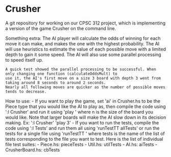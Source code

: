 # Crusher

A git repository for working on our CPSC 312 project, which is implementing a version of the game Crusher on the command
line.

Something extra: The AI player will calculate the odds of winning for each move it can make, and makes the one with the
    highest probability. The AI will use heuristics to estimate the value of each possible move with a limited depth to
    gain it some speed. The AI will also use some parallel processing to speed itself up.

    A quick test showed the parallel processing to be successful. When only changing one function (calculateOddsMult) to
    use it, the AI's first move on a size 3 board with depth 3 went from taking around 8 seconds to around 2 seconds.
    Nearly all following moves are quicker as the number of possible moves tends to decrease.

How to use:
    - If you want to play the game, set 'ai' in Crusher.hs to be the Piece type that you would like the AI to play as,
      then compile the code using ':l Crusher' and run it using 'play <n>' where n is the size of the board you would like.
      Note that larger boards will make the AI slow down in its decision making. Ex:
        ':l Crusher'
        'play 3'
    - If you want to run the tests, compile the code using ':l Tests' and run them all using 'runTestTT allTests' or run
      the tests for a single file using 'runTestTT <tests>' where tests is the name of the list of tests corresponding to
      the file you want to test. Here is the list of individual file test suites:
        - Piece.hs:        pieceTests
        - Util.hs:         utilTests
        - AI.hs:           aiTests
        - CrusherBoard.hs: cbTests
